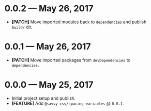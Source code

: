 # 0.0.2 &mdash; May 26, 2017

- **[PATCH]** Move imported modules back to `dependencies` and publish `build/` dir.


# 0.0.1 &mdash; May 26, 2017

- **[PATCH]** Move imported packages from `devDependencies` to `dependencies`.


# 0.0.0 &mdash; May 25, 2017

- Initial project setup and publish.
- **[FEATURE]** Add `@savvy-css/spacing-variables` @ `0.0.1`.